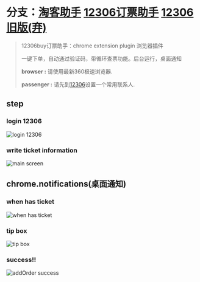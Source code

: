 # 分支：[淘客助手](https://github.com/ouqinglai/12306buy/tree/taobaobuy) [12306订票助手](https://github.com/ouqinglai/12306buy) [12306旧版(弃)](https://github.com/ouqinglai/12306buy/tree/old_dama)

> 12306buy订票助手：chrome extension plugin 浏览器插件
>
> 一键下单，自动通过验证码，带循环查票功能。后台运行，桌面通知
>
> **browser :** 请使用最新360极速浏览器.
>
> **passenger :** 请先到[12306](https://kyfw.12306.cn/otn/passengers/addInit)设置一个常用联系人.
## step

### login 12306
![login 12306](https://github.com/ouqinglai/12306buy/blob/master/screenshot/login.png)

### write ticket information
![main screen](https://github.com/ouqinglai/12306buy/blob/master/screenshot/main.png)

## chrome.notifications(桌面通知)

### when has ticket
![when has ticket](https://github.com/ouqinglai/12306buy/blob/master/screenshot/hasTicket.png)

### tip box
![tip box](https://github.com/ouqinglai/12306buy/blob/master/screenshot/tip.png)

### success!!
![addOrder success](https://github.com/ouqinglai/12306buy/blob/master/screenshot/success.png)